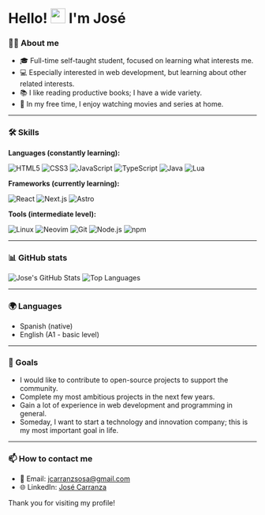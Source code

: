 # Hello! <img src="https://media.giphy.com/media/hvRJCLFzcasrR4ia7z/giphy.gif" width="30px"> I'm José

### 👨‍💻 About me
- 🎓 Full-time self-taught student, focused on learning what interests me.
- 💻 Especially interested in web development, but learning about other related interests.
- 📚 I like reading productive books; I have a wide variety.
- 🎥 In my free time, I enjoy watching movies and series at home.

---

### 🛠 Skills

**Languages (constantly learning):**

![HTML5](https://skillicons.dev/icons?i=html)
![CSS3](https://skillicons.dev/icons?i=css)
![JavaScript](https://skillicons.dev/icons?i=javascript)
![TypeScript](https://skillicons.dev/icons?i=typescript)
![Java](https://skillicons.dev/icons?i=java)
![Lua](https://skillicons.dev/icons?i=lua)

**Frameworks (currently learning):**

![React](https://skillicons.dev/icons?i=react)
![Next.js](https://skillicons.dev/icons?i=nextjs)
![Astro](https://skillicons.dev/icons?i=astro)

**Tools (intermediate level):**

![Linux](https://skillicons.dev/icons?i=linux)
![Neovim](https://skillicons.dev/icons?i=neovim)
![Git](https://skillicons.dev/icons?i=git)
![Node.js](https://skillicons.dev/icons?i=nodejs)
![npm](https://skillicons.dev/icons?i=npm)

---

### 📊 GitHub stats
![Jose's GitHub Stats](https://github-readme-stats.vercel.app/api?username=joscarranzs&show_icons=true&theme=radical)
![Top Languages](https://github-readme-stats.vercel.app/api/top-langs/?username=joscarranzs&layout=compact&theme=radical)

---

### 🌍 Languages
- Spanish (native)
- English (A1 - basic level)

---

### 🎯 Goals
- I would like to contribute to open-source projects to support the community.
- Complete my most ambitious projects in the next few years.
- Gain a lot of experience in web development and programming in general.
- Someday, I want to start a technology and innovation company; this is my most important goal in life.

---

### 📫 How to contact me
- 📧 Email: [jcarranzsosa@gmail.com](mailto:jcarranzsosa@gmail.com)
- 🌐 LinkedIn: [José Carranza](https://www.linkedin.com/in/jcarranzs)

Thank you for visiting my profile!
